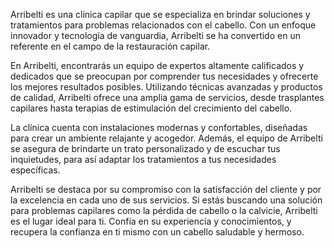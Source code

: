 Arribelti es una clínica capilar que se especializa en brindar soluciones y tratamientos para problemas relacionados con el cabello. Con un enfoque innovador y tecnología de vanguardia, Arribelti se ha convertido en un referente en el campo de la restauración capilar.


En Arribelti, encontrarás un equipo de expertos altamente calificados y dedicados que se preocupan por comprender tus necesidades y ofrecerte los mejores resultados posibles. Utilizando técnicas avanzadas y productos de calidad, Arribelti ofrece una amplia gama de servicios, desde trasplantes capilares hasta terapias de estimulación del crecimiento del cabello.


La clínica cuenta con instalaciones modernas y confortables, diseñadas para crear un ambiente relajante y acogedor. Además, el equipo de Arribelti se asegura de brindarte un trato personalizado y de escuchar tus inquietudes, para así adaptar los tratamientos a tus necesidades específicas.


Arribelti se destaca por su compromiso con la satisfacción del cliente y por la excelencia en cada uno de sus servicios. Si estás buscando una solución para problemas capilares como la pérdida de cabello o la calvicie, Arribelti es el lugar ideal para ti. Confía en su experiencia y conocimientos, y recupera la confianza en ti mismo con un cabello saludable y hermoso.
